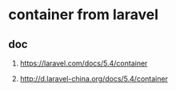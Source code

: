 # container from laravel

## doc

1. https://laravel.com/docs/5.4/container

2. http://d.laravel-china.org/docs/5.4/container


